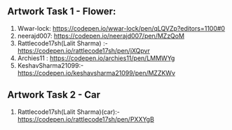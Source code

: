 
## Artwork Task 1 - Flower: 
1. Wwar-lock: https://codepen.io/wwar-lock/pen/qLQVZp?editors=1100#0
2. neerajd007: https://codepen.io/neerajd007/pen/MZzQoM
3. Rattlecode17sh(Lalit Sharma) :- https://codepen.io/rattlecode17sh/pen/jXQpvr
4. Archies11 : https://codepen.io/archies11/pen/LMMWYg
4. KeshavSharma21099:- https://codepen.io/keshavsharma21099/pen/MZZKWv

## Artwork Task 2 - Car
1. Rattlecode17sh(Lalit Sharma)(car):- https://codepen.io/rattlecode17sh/pen/PXXYgB
